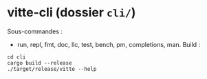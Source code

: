 # vitte-cli (dossier `cli/`)

Sous-commandes :
- run, repl, fmt, doc, llc, test, bench, pm, completions, man.
Build :
```
cd cli
cargo build --release
./target/release/vitte --help
```
